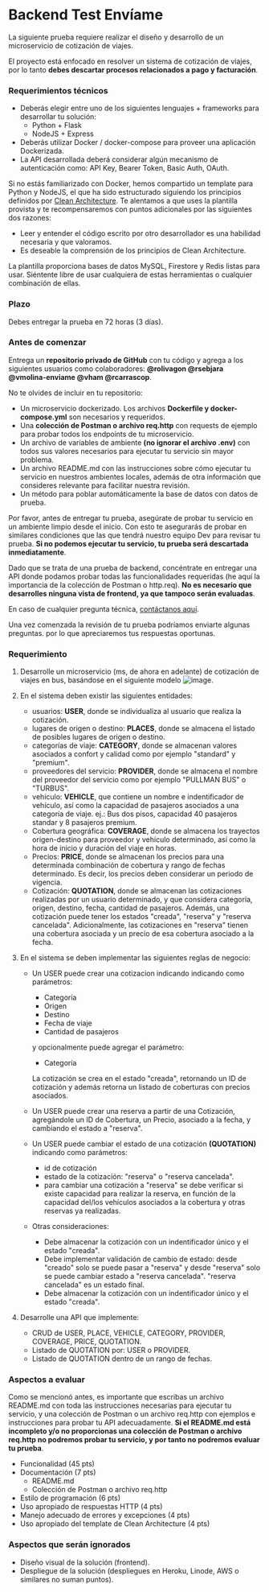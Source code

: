 # Backend Test Envíame

La siguiente prueba requiere realizar el diseño y desarrollo de un microservicio de cotización de viajes.

El proyecto está enfocado en resolver un sistema de cotización de viajes, por lo tanto **debes descartar procesos relacionados a pago y facturación**.

### Requerimientos técnicos

- Deberás elegir entre uno de los siguientes lenguajes + frameworks para desarrollar tu solución:
  - Python + Flask
  - NodeJS + Express
- Deberás utilizar Docker / docker-compose para proveer una aplicación Dockerizada.
- La API desarrollada deberá considerar algún mecanismo de autenticación como: API Key, Bearer Token, Basic Auth, OAuth.

Si no estás familiarizado con Docker, hemos compartido un template para Python y NodeJS, el que ha sido estructurado siguiendo los principios definidos por [Clean Architecture](https://www.google.com/search?q=clean+architecture). Te alentamos a que uses la plantilla provista y te recompensaremos con puntos adicionales por las siguientes dos razones:

- Leer y entender el código escrito por otro desarrollador es una habilidad necesaria y que valoramos.
- Es deseable la comprensión de los principios de Clean Architecture.

La plantilla proporciona bases de datos MySQL, Firestore y Redis listas para usar. Siéntente libre de usar cualquiera de estas herramientas o cualquier combinación de ellas.

### Plazo

Debes entregar la prueba en 72 horas (3 días).

### Antes de comenzar

Entrega un **repositorio privado de GitHub** con tu código y agrega a los siguientes usuarios como colaboradores: **@rolivagon @rsebjara @vmolina-enviame @vham @rcarrascop**.

No te olvides de incluir en tu repositorio:

- Un microservicio dockerizado. Los archivos **Dockerfile y docker-compose.yml** son necesarios y requeridos.
- Una **colección de Postman o archivo req.http** con requests de ejemplo para probar todos los endpoints de tu microservicio.
- Un archivo de variables de ambiente **(no ignorar el archivo .env)** con todos sus valores necesarios para ejecutar tu servicio sin mayor problema.
- Un archivo README.md con las instrucciones sobre cómo ejecutar tu servicio en nuestros ambientes locales, además de otra información que consideres relevante para facilitar nuestra revisión.
- Un método para poblar automáticamente la base de datos con datos de prueba.

Por favor, antes de entregar tu prueba, asegúrate de probar tu servicio en un ambiente limpio desde el inicio. Con esto te asegurarás de probar en similares condiciones que las que tendrá nuestro equipo Dev para revisar tu prueba. **Si no podemos ejecutar tu servicio, tu prueba será descartada inmediatamente**.

Dado que se trata de una prueba de backend, concéntrate en entregar una API donde podamos probar todas las funcionalidades requeridas (he aquí la importancia de la colección de Postman o http.req). **No es necesario que desarrolles ninguna vista de frontend, ya que tampoco serán evaluadas**.

En caso de cualquier pregunta técnica, [contáctanos aquí](mailto:tech-test@enviame.io).

Una vez comenzada la revisión de tu prueba podríamos enviarte algunas preguntas. por lo que apreciaremos tus respuestas oportunas.

### Requerimiento

1. Desarrolle un microservicio (ms, de ahora en adelante) de cotización de viajes en bus, basándose en el siguiente modelo ![image](backend%20test%20model.drawio.png).
2. En el sistema deben existir las siguientes entidades:
   - usuarios: **USER**, donde se individualiza al usuario que realiza la cotización.
   - lugares de origen o destino: **PLACES**, donde se almacena el listado de posibles lugares de origen o destino.
   - categorías de viaje: **CATEGORY**, donde se almacenan valores asociados a confort y calidad como por ejemplo "standard" y  "premium".
   - proveedores del servicio: **PROVIDER**, donde se almacena el nombre del proveedor del servicio como por ejemplo "PULLMAN BUS" o "TURBUS".
   - vehiculo: **VEHICLE**, que contiene un nombre e indentificador de vehículo, así como la capacidad de pasajeros asociados a una categoría de viaje. ej.: Bus dos pisos, capacidad 40 pasajeros standar y 8 pasajeros premium.
   - Cobertura geográfica: **COVERAGE**, donde se almacena los trayectos origen-destino para proveedor y vehículo determinado, así como la hora de inicio y duración del viaje en horas.     
   - Precios: **PRICE**, donde se almacenan los precios para una determinada combinación de cobertura y rango de fechas determinado. Es decir, los precios deben considerar un periodo de vigencia.
   - Cotización: **QUOTATION**, donde se almacenan las cotizaciones realizadas por un usuario determinado, y que considera categoría, origen, destino, fecha, cantidad de pasajeros. Además, una cotización puede tener los estados "creada", "reserva" y "reserva cancelada". Adicionalmente, las cotizaciones en "reserva" tienen una cobertura asociada y un precio de esa cobertura asociado a la fecha.
3. En el sistema se deben implementar las siguientes reglas de negocio:
    - Un USER puede crear una cotizacion indicando indicando como parámetros:
        - Categoría
        - Origen
        - Destino
        - Fecha de viaje
        - Cantidad de pasajeros

        y opcionalmente puede agregar el parámetro:
        - Categoría

        La cotización se crea en el estado "creada", retornando un ID de cotización y además retorna un listado de coberturas con precios asociados.

    - Un USER puede crear una reserva a partir de una Cotización, agregándole un ID de Cobertura, un Precio, asociado a la fecha, y cambiando el estado a "reserva".

   - Un USER puede cambiar el estado de una cotización **(QUOTATION)** indicando como parámetros: 
        - id de cotización
        - estado de la cotización: "reserva" o "reserva cancelada".
        - para cambiar una cotización a "reserva" se debe verificar si existe capacidad para realizar la reserva, en función de la capacidad del/los vehículos asociados a la cobertura y otras reservas ya realizadas.
        
    - Otras consideraciones: 
        - Debe almacenar la cotización con un indentificador único y el estado "creada".
        - Debe implementar validación de cambio de estado: desde "creado" solo se puede pasar a "reserva" y desde "reserva" solo se puede cambiar estado a "reserva cancelada". "reserva cancelada" es un estado final.
        - Debe almacenar la cotización con un indentificador único y el estado "creada".

4. Desarrolle una API que implemente:
   - CRUD de USER, PLACE, VEHICLE, CATEGORY, PROVIDER, COVERAGE, PRICE, QUOTATION.
   - Listado de QUOTATION por: USER o PROVIDER.
   - Listado de QUOTATION dentro de un rango de fechas.

### Aspectos a evaluar

Como se mencionó antes, es importante que escribas un archivo README.md con toda las instrucciones necesarias para ejecutar tu servicio, y una colección de Postman o un archivo req.http con ejemplos e instrucciones para probar tu API adecuadamente. **Si el README.md está incompleto y/o no proporcionas una colección de Postman o archivo req.http no podremos probar tu servicio, y por tanto no podremos evaluar tu prueba**.

- Funcionalidad (45 pts)
- Documentación (7 pts)
  - README.md
  - Colección de Postman o archivo req.http
- Estilo de programación (6 pts)
- Uso apropiado de respuestas HTTP (4 pts)
- Manejo adecuado de errores y excepciones (4 pts)
- Uso apropiado del template de Clean Architecture (4 pts)

### Aspectos que serán ignorados

- Diseño visual de la solución (frontend).
- Despliegue de la solución (despliegues en Heroku, Linode, AWS o similares no suman puntos).
